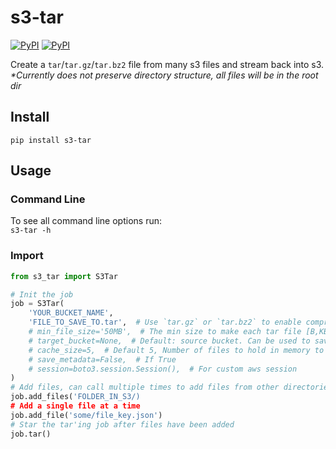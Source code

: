 # s3-tar

[![PyPI](https://img.shields.io/pypi/v/s3-tar.svg)](https://pypi.python.org/pypi/s3-tar)
[![PyPI](https://img.shields.io/pypi/l/s3-tar.svg)](https://pypi.python.org/pypi/s3-tar)  


Create a `tar`/`tar.gz`/`tar.bz2` file from many s3 files and stream back into s3.  
_*Currently does not preserve directory structure, all files will be in the root dir_  

## Install
`pip install s3-tar`


## Usage

### Command Line
To see all command line options run:  
`s3-tar -h`


### Import
```python
from s3_tar import S3Tar

# Init the job
job = S3Tar(
    'YOUR_BUCKET_NAME',
    'FILE_TO_SAVE_TO.tar',  # Use `tar.gz` or `tar.bz2` to enable compression
    # min_file_size='50MB',  # The min size to make each tar file [B,KB,MB,GB,TB]. If set, a number will be added to each file name
    # target_bucket=None,  # Default: source bucket. Can be used to save the archive into a different bucket
    # cache_size=5,  # Default 5, Number of files to hold in memory to be processed
    # save_metadata=False,  # If True
    # session=boto3.session.Session(),  # For custom aws session
)
# Add files, can call multiple times to add files from other directories
job.add_files('FOLDER_IN_S3/)
# Add a single file at a time
job.add_file('some/file_key.json')
# Star the tar'ing job after files have been added
job.tar()
```
